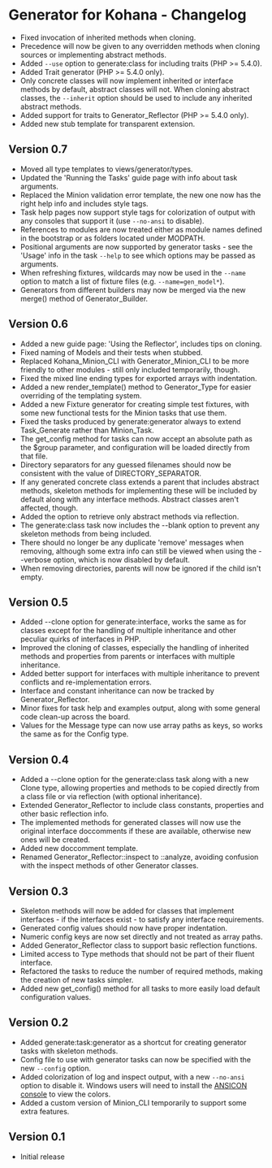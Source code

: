 Generator for Kohana - Changelog
================================

- Fixed invocation of inherited methods when cloning.
- Precedence will now be given to any overridden methods when cloning sources
  or implementing abstract methods.
- Added `--use` option to generate:class for including traits (PHP >= 5.4.0).
- Added Trait generator (PHP >= 5.4.0 only).
- Only concrete classes will now implement inherited or interface methods by
  default, abstract classes will not. When cloning abstract classes, the
  `--inherit` option should be used to include any inherited abstract methods.
- Added support for traits to Generator_Reflector (PHP >= 5.4.0 only).
- Added new stub template for transparent extension.

Version 0.7
-----------

- Moved all type templates to views/generator/types.
- Updated the 'Running the Tasks' guide page with info about task arguments.
- Replaced the Minion validation error template, the new one now has the right
  help info and includes style tags.
- Task help pages now support style tags for colorization of output with any
  consoles that support it (use `--no-ansi` to disable).
- References to modules are now treated either as module names defined in the
  bootstrap or as folders located under MODPATH.
- Positional arguments are now supported by generator tasks - see the 'Usage'
  info in the task `--help` to see which options may be passed as arguments.
- When refreshing fixtures, wildcards may now be used in the `--name` option to
  match a list of fixture files (e.g. `--name=gen_model*`).
- Generators from different builders may now be merged via the new merge()
  method of Generator_Builder.

Version 0.6
-----------

- Added a new guide page: 'Using the Reflector', includes tips on cloning.
- Fixed naming of Models and their tests when stubbed.
- Replaced Kohana_Minion_CLI with Generator_Minion_CLI to be more friendly to
  other modules - still only included temporarily, though.
- Fixed the mixed line ending types for exported arrays with indentation.
- Added a new render_template() method to Generator_Type for easier overriding
  of the templating system.
- Added a new Fixture generator for creating simple test fixtures, with some new
  functional tests for the Minion tasks that use them.
- Fixed the tasks produced by generate:generator always to extend Task_Generate
  rather than Minion_Task.
- The get_config method for tasks can now accept an absolute path as the $group
  parameter, and configuration will be loaded directly from that file.
- Directory separators for any guessed filenames should now be consistent with
  the value of DIRECTORY_SEPARATOR.
- If any generated concrete class extends a parent that includes abstract methods,
  skeleton methods for implementing these will be included by default along with
  any interface methods. Abstract classes aren't affected, though.
- Added the option to retrieve only abstract methods via reflection.	
- The generate:class task now includes the --blank option to prevent any skeleton
  methods from being included.
- There should no longer be any duplicate 'remove' messages when removing,
  although some extra info can still be viewed when using the --verbose option,
  which is now disabled by default.
- When removing directories, parents will now be ignored if the child isn't empty.

Version 0.5
-----------

- Added --clone option for generate:interface, works the same as for classes
  except for the handling of multiple inheritance and other peculiar quirks
  of interfaces in PHP.
- Improved the cloning of classes, especially the handling of inherited methods
  and properties from parents or interfaces with multiple inheritance.
- Added better support for interfaces with multiple inheritance to prevent
  conflicts and re-implementation errors.
- Interface and constant inheritance can now be tracked by Generator_Reflector.
- Minor fixes for task help and examples output, along with some general
  code clean-up across the board.
- Values for the Message type can now use array paths as keys, so works the
  same as for the Config type.

Version 0.4
-----------

- Added a --clone option for the generate:class task along with a new Clone type,
  allowing properties and methods to be copied directly from a class file
  or via reflection (with optional inheritance).
- Extended Generator_Reflector to include class constants, properties and other
  basic reflection info.
- The implemented methods for generated classes will now use the original interface
  doccomments if these are available, otherwise new ones will be created.
- Added new doccomment template.
- Renamed Generator_Reflector::inspect to ::analyze, avoiding confusion with
  the inspect methods of other Generator classes.

Version 0.3
-----------

- Skeleton methods will now be added for classes that implement interfaces - if
  the interfaces exist - to satisfy any interface requirements.
- Generated config values should now have proper indentation.
- Numeric config keys are now set directly and not treated as array paths.
- Added Generator_Reflector class to support basic reflection functions.
- Limited access to Type methods that should not be part of their fluent interface.
- Refactored the tasks to reduce the number of required methods, making
  the creation of new tasks simpler.
- Added new get_config() method for all tasks to more easily load default
  configuration values.

Version 0.2
-----------

- Added generate:task:generator as a shortcut for creating generator tasks
  with skeleton methods.
- Config file to use with generator tasks can now be specified with the
  new `--config` option.
- Added colorization of log and inspect output, with a new `--no-ansi` option
	to disable it. Windows users will need to install the [ANSICON console](http://adoxa.110mb.com/ansicon)
	to view the colors.
- Added a custom version of Minion_CLI temporarily to support some
  extra features.

Version 0.1
-----------

- Initial release
